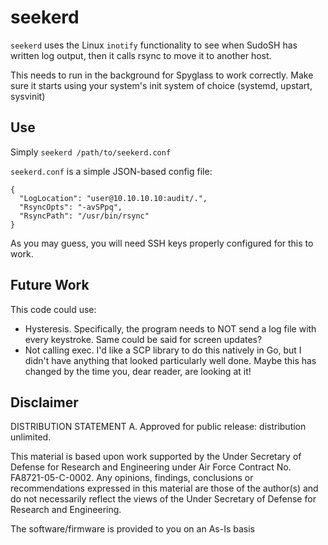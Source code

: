 seekerd
=======

`seekerd` uses the Linux `inotify` functionality to see when SudoSH has 
written log output, then it calls rsync to move it to another host.

This needs to run in the background for Spyglass to work correctly. Make
sure it starts using your system's init system of choice (systemd, upstart, 
sysvinit)

## Use

Simply `seekerd /path/to/seekerd.conf`

`seekerd.conf` is a simple JSON-based config file:
```
{
  "LogLocation": "user@10.10.10.10:audit/.",
  "RsyncOpts": "-avSPpq",
  "RsyncPath": "/usr/bin/rsync"
}
```

As you may guess, you will need SSH keys properly configured for this to work.

## Future Work
This code could use:

* Hysteresis. Specifically, the program needs to NOT send a log file with
  every keystroke. Same could be said for screen updates?
* Not calling exec. I'd like a SCP library to do this natively in Go, but 
  I didn't have anything that looked particularly well done. Maybe this has
  changed by the time you, dear reader, are looking at it!

## Disclaimer

DISTRIBUTION STATEMENT A. Approved for public release: distribution unlimited.

This material is based upon work supported by the Under Secretary of Defense for Research and Engineering under Air Force Contract No. FA8721-05-C-0002. Any opinions, findings, conclusions or recommendations expressed in this material are those of the author(s) and do not necessarily reflect the views of the Under Secretary of Defense for Research and Engineering.

The software/firmware is provided to you on an As-Is basis
